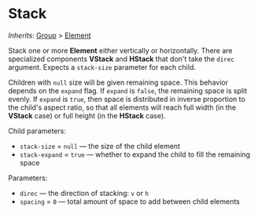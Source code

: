 # Stack

*Inherits*: [Group](/docs/group) > [Element](/docs/element)

Stack one or more **Element** either vertically or horizontally. There are specialized components **VStack** and **HStack** that don't take the `direc` argument. Expects a `stack-size` parameter for each child.

Children with `null` size will be given remaining space. This behavior depends on the `expand` flag. If `expand` is `false`, the remaining space is split evenly. If `expand` is `true`, then space is distributed in inverse proportion to the child's aspect ratio, so that all elements will reach full width (in the **VStack** case) or full height (in the **HStack** case).

Child parameters:
- `stack-size` = `null` — the size of the child element
- `stack-expand` = `true` — whether to expand the child to fill the remaining space

Parameters:
- `direc` — the direction of stacking: `v` or `h`
- `spacing` = `0` — total amount of space to add between child elements
